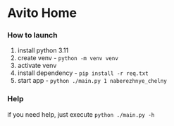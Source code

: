 # Avito Home

### How to launch

1. install python 3.11
2. create venv - `python -m venv venv`
3. activate venv
4. install dependency - `pip install -r req.txt`
5. start app - `python ./main.py 1 naberezhnye_chelny`

### Help

if you need help, just execute `python ./main.py -h`
